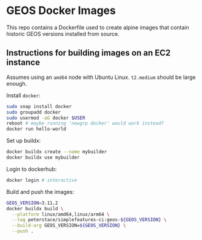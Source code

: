 # GEOS Docker Images

This repo contains a Dockerfile used to create alpine images that contain
historic GEOS versions installed from source.

## Instructions for building images on an EC2 instance

Assumes using an `amd64` node with Ubuntu Linux. `t2.medium` should be large
enough.

Install `docker`:
```sh
sudo snap install docker
sudo groupadd docker
sudo usermod -aG docker $USER
reboot # maybe running 'newgrp docker' would work instead?
docker run hello-world
```

Set up buildx:
```sh
docker buildx create --name mybuilder
docker buildx use mybuilder
```

Login to dockerhub:
```sh
docker login # interactive
```

Build and push the images:
```sh
GEOS_VERSION=3.11.2
docker buildx build \
  --platform linux/amd64,linux/arm64 \
  --tag peterstace/simplefeatures-ci:geos-${GEOS_VERSION} \
  --build-arg GEOS_VERSION=${GEOS_VERSION} \
  --push .
```
